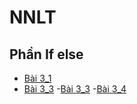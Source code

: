 # NNLT
## Phần If else
- [Bài 3_1](https://www.jdoodle.com/c-online-compiler/)
- [Bài 3_3](https://www.jdoodle.com/c-online-compiler/)
-[Bài 3_3]()
-[Bài 3_4]()
